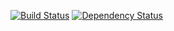 [![Build Status](https://secure.travis-ci.org/japgolly/golly-utils.png?branch=master)](http://travis-ci.org/japgolly/golly-utils) [![Dependency Status](https://gemnasium.com/japgolly/golly-utils.png)](https://gemnasium.com/japgolly/golly-utils)

